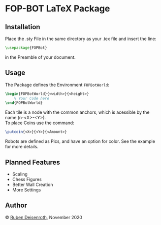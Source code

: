 # FOP-BOT LaTeX Package
## Installation
Place the .sty File in the same directory as your .tex file and insert the line:
```tex
\usepackage{FOPBot}
```
in the Preamble of your document.
## Usage
The Package defines the Environment `FOPBotWorld`:
```tex
\begin{FOPBotWorld}{<width>}{<height>}
    % Your Code here
\end{FOPBotWorld}
```
Each tile is a node with the common anchors, which is acessible by the name (n-\<X>-\<Y>).  
To place Coins use the command:
```tex
\putcoin{<X>}{<Y>}{<Amount>}
```
Robots are defined as Pics, and have an option for color. See the example for more details.
## Planned Features
- Scaling
- Chess Figures
- Better Wall Creation
- More Settings
## Author
&copy; [Ruben Deisenroth](https://github.com/Rdeisenroth), November 2020